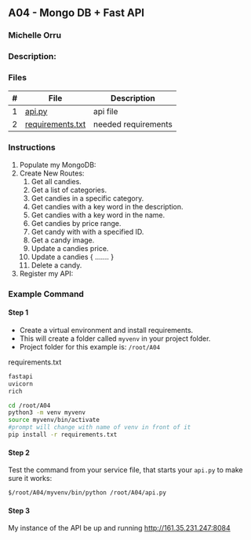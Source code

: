 ## A04 - Mongo DB + Fast API
### Michelle Orru
### Description:


### Files

|   #   | File             | Description                                        |
| :---: | ---------------- | -------------------------------------------------- |
|   1   | [api.py](https://github.com/michelle083/4443-MobileApps/edit/main/Assignments/A03/api.py) | api file |
|   2   | [requirements.txt](https://github.com/michelle083/4443-MobileApps/edit/main/Assignments/A03/requirements.txt) | needed requirements|


### Instructions
1. Populate my MongoDB:
2. Create New Routes: 
    1. Get all candies.
    2. Get a list of categories.
    3. Get candies in a specific category.
    4. Get candies with a key word in the description.
    5. Get candies with a key word in the name.
    6. Get candies by price range.
    7. Get candy with with a specified ID.
    8. Get a candy image.
    9. Update a candies price. 
    10. Update a candies { ....... }
    11. Delete a candy.
3. Register my API: 

### Example Command

#### Step 1
- Create a virtual environment and install requirements.
- This will create a folder called `myvenv` in your project folder.
- Project folder for this example is: `/root/A04`

requirements.txt 
```txt
fastapi
uvicorn
rich
```

```bash
cd /root/A04
python3 -m venv myvenv
source myvenv/bin/activate 
#prompt will change with name of venv in front of it
pip install -r requirements.txt
```

#### Step 2

Test the command from your service file, that starts your `api.py` to make sure it works:
```bash
$/root/A04/myvenv/bin/python /root/A04/api.py
```

#### Step 3

My instance of the API be up and running 
http://161.35.231.247:8084


